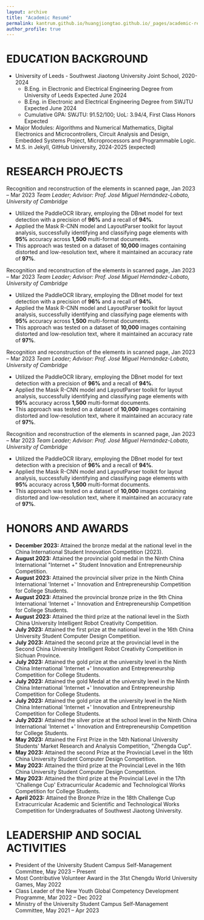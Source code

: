 ```yaml
---
layout: archive
title: "Academic Resumé"
permalink: kantrum.github.io/huangjiongtao.github.io/_pages/academic-resume/
author_profile: true
---
```



EDUCATION BACKGROUND
======
* University of Leeds - Southwest Jiaotong University Joint School, 2020-2024
  * B.Eng. in Electronic and Electrical Engineering Degree from University of Leeds Expected June 2024
  * B.Eng. in Electronic and Electrical Engineering Degree from SWJTU Expected June 2024
  * Cumulative GPA: SWJTU: 91.52/100; UoL: 3.94/4, First Class Honors Expected
* Major Modules: Algorithms and Numerical Mathematics, Digital Electronics and Microcontrollers, Circuit Analysis and Design, Embedded Systems Project, Microprocessors and Programmable Logic.
* M.S. in Jekyll, GitHub University, 2024-2025 (expected)

RESEARCH PROJECTS
======
Recognition and reconstruction of the elements in scanned page, Jan 2023 – Mar 2023
_Team Leader; Advisor: Prof. José Miguel Hernández-Lobato, University of Cambridge_
  * Utilized the PaddleOCR library, employing the DBnet model for text detection with a precision of **96%** and a recall of **94%**.
  * Applied the Mask R-CNN model and LayoutParser toolkit for layout analysis, successfully identifying and classifying page elements with **95%** accuracy across **1,500** multi-format documents.
  * This approach was tested on a dataset of **10,000** images containing distorted and low-resolution text, where it maintained an accuracy rate of **97%**.

Recognition and reconstruction of the elements in scanned page, Jan 2023 – Mar 2023
_Team Leader; Advisor: Prof. José Miguel Hernández-Lobato, University of Cambridge_
  * Utilized the PaddleOCR library, employing the DBnet model for text detection with a precision of **96%** and a recall of **94%**.
  * Applied the Mask R-CNN model and LayoutParser toolkit for layout analysis, successfully identifying and classifying page elements with **95%** accuracy across **1,500** multi-format documents.
  * This approach was tested on a dataset of **10,000** images containing distorted and low-resolution text, where it maintained an accuracy rate of **97%**.

Recognition and reconstruction of the elements in scanned page, Jan 2023 – Mar 2023
_Team Leader; Advisor: Prof. José Miguel Hernández-Lobato, University of Cambridge_
  * Utilized the PaddleOCR library, employing the DBnet model for text detection with a precision of **96%** and a recall of **94%**.
  * Applied the Mask R-CNN model and LayoutParser toolkit for layout analysis, successfully identifying and classifying page elements with **95%** accuracy across **1,500** multi-format documents.
  * This approach was tested on a dataset of **10,000** images containing distorted and low-resolution text, where it maintained an accuracy rate of **97%**.

Recognition and reconstruction of the elements in scanned page, Jan 2023 – Mar 2023
_Team Leader; Advisor: Prof. José Miguel Hernández-Lobato, University of Cambridge_
  * Utilized the PaddleOCR library, employing the DBnet model for text detection with a precision of **96%** and a recall of **94%**.
  * Applied the Mask R-CNN model and LayoutParser toolkit for layout analysis, successfully identifying and classifying page elements with **95%** accuracy across **1,500** multi-format documents.
  * This approach was tested on a dataset of **10,000** images containing distorted and low-resolution text, where it maintained an accuracy rate of **97%**.

HONORS AND AWARDS
======
- **December 2023:** Attained the bronze medal at the national level in the China International Student Innovation Competition (2023).
- **August 2023:** Attained the provincial gold medal in the Ninth China International "Internet +" Student Innovation and Entrepreneurship Competition.
- **August 2023:** Attained the provincial silver prize in the Ninth China International 'Internet +' Innovation and Entrepreneurship Competition for College Students.
- **August 2023:** Attained the provincial bronze prize in the 9th China International 'Internet +' Innovation and Entrepreneurship Competition for College Students.
- **August 2023:** Attained the third prize at the national level in the Sixth China University Intelligent Robot Creativity Competition.
- **July 2023:** Attained the first prize at the national level in the 16th China University Student Computer Design Competition.
- **July 2023:** Attained the second prize at the provincial level in the Second China University Intelligent Robot Creativity Competition in Sichuan Province.
- **July 2023:** Attained the gold prize at the university level in the Ninth China International 'Internet +' Innovation and Entrepreneurship Competition for College Students.
- **July 2023:** Attained the gold Medal at the university level in the Ninth China International 'Internet +' Innovation and Entrepreneurship Competition for College Students.
- **July 2023:** Attained the gold prize at the university level in the Ninth China International 'Internet +' Innovation and Entrepreneurship Competition for College Students.
- **July 2023:** Attained the silver prize at the school level in the Ninth China International 'Internet +' Innovation and Entrepreneurship Competition for College Students.
- **May 2023:** Attained the First Prize in the 14th National University Students' Market Research and Analysis Competition, "Zhengda Cup".
- **May 2023:** Attained the second Prize at the Provincial Level in the 16th China University Student Computer Design Competition.
- **May 2023:** Attained the third prize at the Provincial Level in the 16th China University Student Computer Design Competition.
- **May 2023:** Attained the third prize at the Provincial Level in the 17th 'Challenge Cup' Extracurricular Academic and Technological Works Competition for College Students.
- **April 2023:** Attained the Bronze Prize in the 18th Challenge Cup Extracurricular Academic and Scientific and Technological Works Competition for Undergraduates of Southwest Jiaotong University.
  
LEADERSHIP AND SOCIAL ACTIVITIES
======
* President of the University Student Campus Self-Management Committee, May 2023 – Present
* Most Contributive Volunteer Award in the 31st Chengdu World University Games, May 2022
* Class Leader of the New Youth Global Competency Development Programme, Mar 2022 – Dec 2022
* Ministry of the University Student Campus Self-Management Committee, May 2021 – Apr 2023
